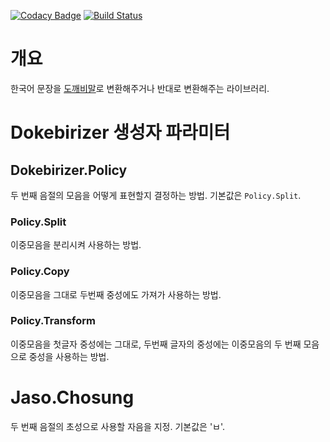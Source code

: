 [![Codacy Badge](https://api.codacy.com/project/badge/Grade/110c1e99ef854713bbef5dc4209be198)](https://www.codacy.com/app/crizin/dokebirizer?utm_source=github.com&utm_medium=referral&utm_content=crizin/dokebirizer&utm_campaign=badger)
[![Build Status](https://travis-ci.org/crizin/dokebirizer.svg?branch=master)](https://travis-ci.org/crizin/dokebirizer)

# 개요

한국어 문장을 [도깨비말](https://namu.wiki/w/%EB%8F%84%EA%B9%A8%EB%B9%84%EB%A7%90)로 변환해주거나 반대로 변환해주는 라이브러리.

# Dokebirizer 생성자 파라미터

## Dokebirizer.Policy

두 번째 음절의 모음을 어떻게 표현할지 결정하는 방법. 기본값은 `Policy.Split`.

### Policy.Split
이중모음을 분리시켜 사용하는 방법.

### Policy.Copy
이중모음을 그대로 두번째 중성에도 가져가 사용하는 방법.

### Policy.Transform
이중모음을 첫글자 중성에는 그대로, 두번째 글자의 중성에는 이중모음의 두 번째 모음으로 중성을 사용하는 방법.

# Jaso.Chosung

두 번째 음절의 초성으로 사용할 자음을 지정. 기본값은 'ㅂ'.
